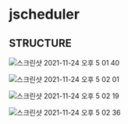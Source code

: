 # jscheduler

## STRUCTURE
  
![스크린샷 2021-11-24 오후 5 01 40](https://user-images.githubusercontent.com/37236920/143198145-cb7ee03c-fdf3-4184-a1f9-4a5623e8702f.png)
  
![스크린샷 2021-11-24 오후 5 02 01](https://user-images.githubusercontent.com/37236920/143198179-8b41328d-f520-4d4a-8cd3-8736688ec01f.png)
  
![스크린샷 2021-11-24 오후 5 02 19](https://user-images.githubusercontent.com/37236920/143198224-3b58ce7d-1f6a-4856-8d25-8b5abbf0cf83.png)
  
![스크린샷 2021-11-24 오후 5 02 36](https://user-images.githubusercontent.com/37236920/143198256-f87d559c-1899-49d4-a303-184c1a29a4ba.png)

  
